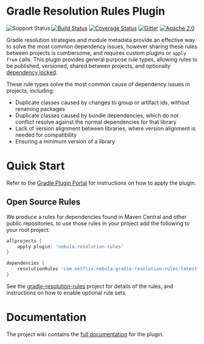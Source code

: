 # Gradle Resolution Rules Plugin

![Support Status](https://img.shields.io/badge/nebula-supported-brightgreen.svg)
[![Build Status](https://travis-ci.org/nebula-plugins/gradle-resolution-rules-plugin.svg?branch=master)](https://travis-ci.org/nebula-plugins/gradle-resolution-rules-plugin)
[![Coverage Status](https://coveralls.io/repos/nebula-plugins/gradle-resolution-rules-plugin/badge.svg?branch=master&service=github)](https://coveralls.io/github/nebula-plugins/gradle-resolution-rules-plugin?branch=master)
[![Gitter](https://badges.gitter.im/Join%20Chat.svg)](https://gitter.im/nebula-plugins/gradle-resolution-rules-plugin?utm_source=badgeutm_medium=badgeutm_campaign=pr-badge)
[![Apache 2.0](https://img.shields.io/github/license/nebula-plugins/gradle-resolution-rules-plugin.svg)](http://www.apache.org/licenses/LICENSE-2.0)

Gradle resolution strategies and module metadata provide an effective way to solve the most common dependency issues, however sharing these rules between projects is cumbersome, and requires custom plugins or `apply from` calls. This plugin provides general purpose rule types, allowing rules to be published, versioned, shared between projects, and optionally [dependency locked](https://github.com/nebula-plugins/gradle-dependency-lock-plugin).

These rule types solve the most common cause of dependency issues in projects, including:

- Duplicate classes caused by changes to group or artifact ids, without renaming packages
- Duplicate classes caused by bundle dependencies, which do not conflict resolve against the normal dependencies for that library
- Lack of version alignment between libraries, where version alignment is needed for compatibility
- Ensuring a minimum version of a library

# Quick Start

Refer to the [Gradle Plugin Portal](https://plugins.gradle.org/plugin/nebula.resolution-rules) for instructions on how to apply the plugin.

## Open Source Rules

We produce a rules for dependencies found in Maven Central and other public repositories, to use those rules in your project add the following to your root project:

```groovy
allprojects {
    apply plugin: 'nebula.resolution-rules'
}

dependencies {
    resolutionRules 'com.netflix.nebula:gradle-resolution-rules:latest.release'
}
```

See the [gradle-resolution-rules](https://github.com/nebula-plugins/gradle-resolution-rules) project for details of the rules, and instructions on how to enable optional rule sets.

# Documentation

The project wiki contains the [full documentation](https://github.com/nebula-plugins/gradle-resolution-rules-plugin/wiki) for the plugin.
